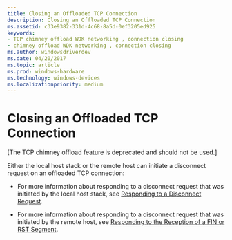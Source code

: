 ```yaml
---
title: Closing an Offloaded TCP Connection
description: Closing an Offloaded TCP Connection
ms.assetid: c33e9382-331d-4c68-8a5d-0ef3205ed925
keywords:
- TCP chimney offload WDK networking , connection closing
- chimney offload WDK networking , connection closing
ms.author: windowsdriverdev
ms.date: 04/20/2017
ms.topic: article
ms.prod: windows-hardware
ms.technology: windows-devices
ms.localizationpriority: medium
---
```


# Closing an Offloaded TCP Connection


\[The TCP chimney offload feature is deprecated and should not be used.\]

Either the local host stack or the remote host can initiate a disconnect request on an offloaded TCP connection:

-   For more information about responding to a disconnect request that was initiated by the local host stack, see [Responding to a Disconnect Request](responding-to-a-disconnect-request.md).

-   For more information about responding to a disconnect request that was initiated by the remote host, see [Responding to the Reception of a FIN or RST Segment](responding-to-the-reception-of-a-fin-or-rst-segment.md).

 

 





